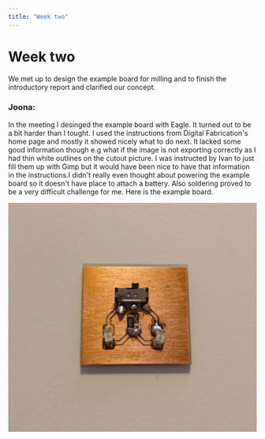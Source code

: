```yaml
---
title: "Week two"
---
```


# Week two

We met up to design the example board for milling and to finish the introductory report and clarified our concept.

### Joona:
In the meeting I desinged the example board with Eagle. It turned out to be a bit harder than I tought. I used the instructions from Digital Fabrication's home page and mostly it showed nicely what to do next. It lacked some good information though e.g what if the image is not exporting correctly as I had thin white outlines on the cutout picture. I was instructed by Ivan to just fill them up with Gimp but it would have been nice to have that information in the instructions.I didn't really even thought about powering the example board so it doesn't have place to attach a battery. Also soldering proved to be a very difficult challenge for me. Here is the example board.

![Image missing](https://raw.githubusercontent.com/kpalok/Digifab/master/Images/Example.jpg)
